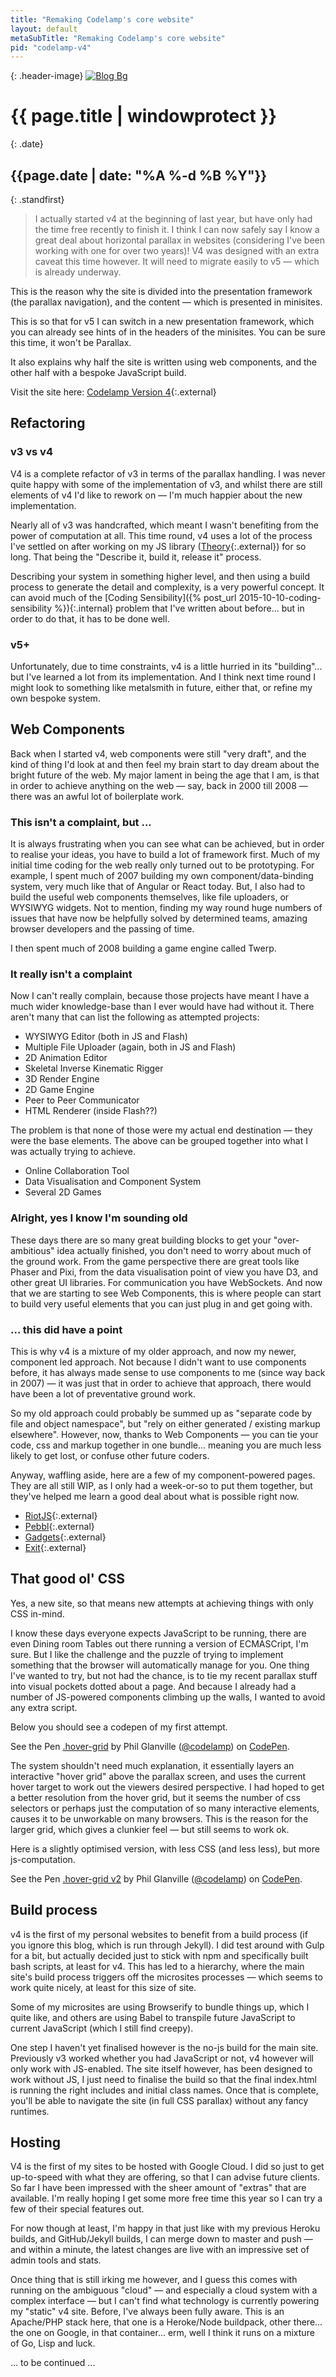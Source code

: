 ```yaml
---
title: "Remaking Codelamp's core website"
layout: default
metaSubTitle: "Remaking Codelamp's core website"
pid: "codelamp-v4"
---
```


{: .header-image}
[![Blog Bg](/images/codelamp-v4-blog.jpg)]({{page.url}})

# {{ page.title | windowprotect }}

{: .date}
## {{page.date | date: "%A %-d %B %Y"}}

{: .standfirst}
> I actually started v4 at the beginning of last year, but have only had the time free recently to finish it. I think I can now safely say I know a great deal about horizontal parallax in websites (considering I've been working with one for over two years)! V4 was designed with an extra caveat this time however. It will need to migrate easily to v5 — which is already underway.

<!--more-->

This is the reason why the site is divided into the presentation framework (the parallax navigation), and the content — which is presented in minisites.

This is so that for v5 I can switch in a new presentation framework, which you can already see hints of in the headers of the minisites. You can be sure this time, it won't be Parallax.

It also explains why half the site is written using web components, and the other half with a bespoke JavaScript build.

Visit the site here: [Codelamp Version 4](http://v4.codelamp.co.uk){:.external}

## Refactoring

### v3 vs v4
V4 is a complete refactor of v3 in terms of the parallax handling. I was never quite happy with some of the implementation of v3, and whilst there are still elements of v4 I'd like to rework on — I'm much happier about the new implementation.

Nearly all of v3 was handcrafted, which meant I wasn't benefiting from the power of computation at all. This time round, v4 uses a lot of the process I've settled on after working on my JS library ([Theory](http://github.com/codelamp/theory){:.external}) for so long. That being the "Describe it, build it, release it" process.

Describing your system in something higher level, and then using a build process to generate the detail and complexity, is a very powerful concept. It can avoid much of the [Coding Sensibility]({% post_url 2015-10-10-coding-sensibility %}){:.internal} problem that I've written about before... but in order to do that, it has to be done well.

### v5+

Unfortunately, due to time constraints, v4 is a little hurried in its "building"... but I've learned a lot from its implementation. And I think next time round I might look to something like metalsmith in future, either that, or refine my own bespoke system.

## Web Components

Back when I started v4, web components were still "very draft", and the kind of thing I'd look at and then feel my brain start to day dream about the bright future of the web. My major lament in being the age that I am, is that in order to achieve anything on the web — say, back in 2000 till 2008 — there was an awful lot of boilerplate work.

### This isn't a complaint, but ...

It is always frustrating when you can see what can be achieved, but in order to realise your ideas, you have to build a lot of framework first. Much of my initial time coding for the web really only turned out to be prototyping. For example, I spent much of 2007 building my own component/data-binding system, very much like that of Angular or React today. But, I also had to build the useful web components themselves, like file uploaders, or WYSIWYG widgets. Not to mention, finding my way round huge numbers of issues that have now be helpfully solved by determined teams, amazing browser developers and the passing of time.

I then spent much of 2008 building a game engine called Twerp.

### It really isn't a complaint

Now I can't really complain, because those projects have meant I have a much wider knowledge-base than I ever would have had without it. There aren't many that can list the following as attempted projects:

- WYSIWYG Editor (both in JS and Flash)
- Multiple File Uploader (again, both in JS and Flash)
- 2D Animation Editor
- Skeletal Inverse Kinematic Rigger
- 3D Render Engine
- 2D Game Engine
- Peer to Peer Communicator
- HTML Renderer (inside Flash??)

The problem is that none of those were my actual end destination — they were the base elements. The above can be grouped together into what I was actually trying to achieve.

- Online Collaboration Tool
- Data Visualisation and Component System
- Several 2D Games

### Alright, yes I know I'm sounding old

These days there are so many great building blocks to get your "over-ambitious" idea actually finished, you don't need to worry about much of the ground work. From the game perspective there are great tools like Phaser and Pixi, from the data visualisation point of view you have D3, and other great UI libraries. For communication you have WebSockets. And now that we are starting to see Web Components, this is where people can start to build very useful elements that you can just plug in and get going with.


### ... this did have a point

This is why v4 is a mixture of my older approach, and now my newer, component led approach. Not because I didn't want to use components before, it has always made sense to use components to me (since way back in 2007) — it was just that in order to achieve that approach, there would have been a lot of preventative ground work.

So my old approach could probably be summed up as "separate code by file and object namespace", but "rely on either generated / existing markup elsewhere". However, now, thanks to Web Components — you can tie your code, css and markup together in one bundle... meaning you are much less likely to get lost, or confuse other future coders.

Anyway, waffling aside, here are a few of my component-powered pages. They are all still WIP, as I only had a week-or-so to put them together, but they've helped me learn a good deal about what is possible right now.

- [RiotJS](http://v4.codelamp.co.uk/subsites/riotjs){:.external}
- [Pebbl](http://v4.codelamp.co.uk/subsites/pebbl){:.external}
- [Gadgets](http://v4.codelamp.co.uk/subsites/gadgets){:.external}
- [Exit](http://v4.codelamp.co.uk/subsites/exit){:.external}

## That good ol' CSS

Yes, a new site, so that means new attempts at achieving things with only CSS in-mind.

I know these days everyone expects JavaScript to be running, there are even Dining room Tables out there running a version of ECMASCript, I'm sure. But I like the challenge and the puzzle of trying to implement something that the browser will automatically manage for you. One thing I've wanted to try, but not had the chance, is to tie my recent parallax stuff into visual pockets dotted about a page. And because I already had a number of JS-powered components climbing up the walls, I wanted to avoid any extra script.

Below you should see a codepen of my first attempt.

<p data-height="265" data-theme-id="0" data-slug-hash="Mmzvqr" data-default-tab="result" data-user="codelamp" data-embed-version="2" data-pen-title=".hover-grid" class="codepen">See the Pen <a href="https://codepen.io/codelamp/pen/Mmzvqr/">.hover-grid</a> by Phil Glanville (<a href="https://codepen.io/codelamp">@codelamp</a>) on <a href="https://codepen.io">CodePen</a>.</p>
<script async src="https://production-assets.codepen.io/assets/embed/ei.js"></script>

The system shouldn't need much explanation, it essentially layers an interactive "hover grid" above the parallax screen, and uses the current hover target to work out the viewers desired perspective. I had hoped to get a better resolution from the hover grid, but it seems the number of css selectors or perhaps just the computation of so many interactive elements, causes it to be unworkable on many browsers. This is the reason for the larger grid, which gives a clunkier feel — but still seems to work ok.

Here is a slightly optimised version, with less CSS (and less less), but more js-computation.

<p data-height="265" data-theme-id="0" data-slug-hash="ybQodK" data-default-tab="result" data-user="codelamp" data-embed-version="2" data-pen-title=".hover-grid v2" class="codepen">See the Pen <a href="https://codepen.io/codelamp/pen/ybQodK/">.hover-grid v2</a> by Phil Glanville (<a href="https://codepen.io/codelamp">@codelamp</a>) on <a href="https://codepen.io">CodePen</a>.</p>
<script async src="https://production-assets.codepen.io/assets/embed/ei.js"></script>

## Build process

v4 is the first of my personal websites to benefit from a build process (if you ignore this blog, which is run through Jekyll). I did test around with Gulp for a bit, but actually decided just to stick with npm and specifically built bash scripts, at least for v4. This has led to a hierarchy, where the main site's build process triggers off the microsites processes — which seems to work quite nicely, at least for this size of site.

Some of my microsites are using Browserify to bundle things up, which I quite like, and others are using Babel to transpile future JavaScript to current JavaScript (which I still find creepy).

One step I haven't yet finalised however is the no-js build for the main site. Previously v3 worked whether you had JavaScript or not, v4 however will only work with JS-enabled. The site itself however, has been designed to work without JS, I just need to finalise the build so that the final index.html is running the right includes and initial class names. Once that is complete, you'll be able to navigate the site (in full CSS parallax) without any fancy runtimes.

## Hosting

V4 is the first of my sites to be hosted with Google Cloud. I did so just to get up-to-speed with what they are offering, so that I can advise future clients. So far I have been impressed with the sheer amount of "extras" that are available. I'm really hoping I get some more free time this year so I can try a few of their special features out.

For now though at least, I'm happy in that just like with my previous Heroku builds, and GitHub/Jekyll builds, I can merge down to master and push — and within a minute, the latest changes are live with an impressive set of admin tools and stats.

Once thing that is still irking me however, and I guess this comes with running on the ambiguous "cloud" — and especially a cloud system with a complex interface — but I can't find what technology is currently powering my "static" v4 site. Before, I've always been fully aware. This is an Apache/PHP stack here, that one is a Heroke/Node buildpack, other there... the one on Google, in that container... erm, well I think it runs on a mixture of Go, Lisp and luck.


... to be continued ...